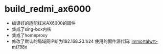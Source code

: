 # build_redmi_ax6000
- 编译好的适配红米AX6000的固件
- 集成了sing-box内核
- 集成了homeproxy
- 修改了默认的局域网IP断为192.168.23.1/24
使用的固件源代码: [immortalwrt-mt798x](https://github.com/hanwckf/immortalwrt-mt798x)
